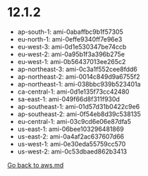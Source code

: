 
 # 12.1.2
- ap-south-1: ami-0abaffbc9b1f57305
- eu-north-1: ami-0effe9340ff7e96e3
- eu-west-3: ami-0d1e530347be74ccb
- eu-west-2: ami-0a95b1f3a396b275e
- eu-west-1: ami-0b56437013ee265c2
- ap-northeast-3: ami-0c3a1f552cee8fdd6
- ap-northeast-2: ami-0014c849d9a6755f2
- ap-northeast-1: ami-038bbc939b523401a
- ca-central-1: ami-0d1e135f73cc42480
- sa-east-1: ami-049f66d8f311f930d
- ap-southeast-1: ami-01d57d31b0422c9e6
- ap-southeast-2: ami-0f54eb8d39c538135
- eu-central-1: ami-03c9cd6e06e87dfa5
- us-east-1: ami-06bee103296481869
- us-east-2: ami-0a4af2ac637607d66
- us-west-1: ami-0e30eda55759cc570
- us-west-2: ami-0c53dbaed862b3413

[Go back to aws.md](../../aws.md) 
